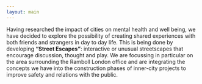 ```yaml
---
layout: main
---
```


Having researched the impact of cities on mental health and well being, we have decided to explore the possibility of creating shared experiences with both friends and strangers in day to day life. This is being done by developing **“Street Escapes”**: interactive or unusual streetscapes that encourage discussion, thought and play. We are focussing in particular on the area surrounding the Ramboll London office and are integrating the concepts we have into the construction phases of inner-city projects to improve safety and relations with the public.
